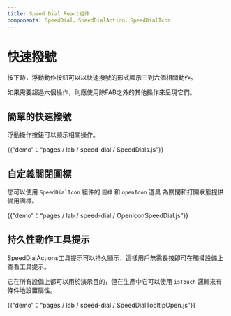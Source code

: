 ```yaml
---
title: Speed Dial React組件
components: SpeedDial，SpeedDialAction，SpeedDialIcon
---
```

# 快速撥號

<p class="description">按下時，浮動動作按鈕可以以快速撥號的形式顯示三到六個相關動作。</p>

如果需要超過六個操作，則應使用除FAB之外的其他操作來呈現它們。

## 簡單的快速撥號

浮動操作按鈕可以顯示相關操作。

{{“demo”：“pages / lab / speed-dial / SpeedDials.js”}}

## 自定義關閉圖標

您可以使用 `SpeedDialIcon` 組件的 `圖標` 和 `openIcon` 道具 為關閉和打開狀態提供備用圖標。

{{“demo”：“pages / lab / speed-dial / OpenIconSpeedDial.js”}}

## 持久性動作工具提示

SpeedDialActions工具提示可以持久顯示，這樣用戶無需長按即可在觸摸設備上查看工具提示。

它在所有設備上都可以用於演示目的，但在生產中它可以使用 `isTouch` 邏輯來有條件地設置屬性。

{{“demo”：“pages / lab / speed-dial / SpeedDialTooltipOpen.js”}}